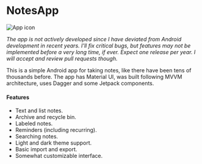 # NotesApp

![App icon](app/src/main/res/mipmap-xxhdpi/ic_launcher_round.png)

*The app is not actively developed since I have deviated from Android development in recent years.
I'll fix critical bugs, but features may not be implemented before a very long time, if ever. 
Expect one release per year. I will accept and review pull requests though.*

This is a simple Android app for taking notes, like there have been tens of thousands before.
The app has Material UI, was built following MVVM architecture, uses Dagger and some Jetpack
components.  
 

#### Features
- Text and list notes.
- Archive and recycle bin.
- Labeled notes.
- Reminders (including recurring).
- Searching notes.
- Light and dark theme support.
- Basic import and export.
- Somewhat customizable interface.

 
